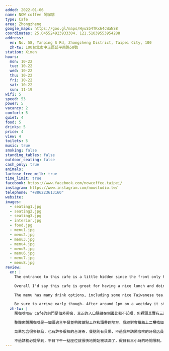 ```yaml
---
added: 2022-01-06
name: NOW coffee 鬧咖啡
type: Cafe
area: Zhongzheng
google_maps: https://goo.gl/maps/HyuS54TKx64cWaNS8
coordinates: 25.045524923933304, 121.51039553954288
address:
  en: No. 58, Yanping S Rd, Zhongzheng District, Taipei City, 100
  zh-tw: 100台北市中正區延平南路58號
station: Ximen
hours:
  mon: 10-22
  tue: 10-22
  wed: 10-22
  thu: 10-22
  fri: 10-22
  sat: 10-22
  sun: 11-19
wifi: 5
speed: 53
power: 5
vacancy: 2
comfort: 5
quiet: 4
food: 5
drinks: 5
price: 4
view: 4
toilets: 5
music: true
smoking: false
standing_tables: false
outdoor_seating: false
cash_only: true
animals: 
lactose_free_milk: true
time_limit: true
facebook: https://www.facebook.com/nowcoffee.taipei/
instagram: https://www.instagram.com/nowstudio.tw/
telephone: "+886223613160"
website: 
images:
  - seating1.jpg
  - seating2.jpg
  - seating3.jpg
  - interior.jpg
  - food.jpg
  - menu1.jpg
  - menu2.jpg
  - menu3.jpg
  - menu4.jpg
  - menu5.jpg
  - menu6.jpg
  - menu7.jpg
  - menu8.jpg
review:
  en: |
    The entrance to this cafe is a little hidden since the front only has a take-out window. The cafe entrance is actually from the side road. There are two floors with seating (the 3rd floor is just an event space).

    Overall I'd say this cafe is great for having a nice lunch and doing some work or study. I would definitely recommend getting a seat on the second floor, which was very quiet, has plenty of natural light, and comfortable seats.

    The menu has many drink options, including some nice Taiwanese tea. For food there are bagels, but the staff asked if I wanted to try the daily special instead, which was korean style chicken and rice. It was really good and filling!

    Be sure to arrive early though. After around 1pm on a weekday it starts to fill up quickly. Also note that there is a 3 hour time-limit during weekends and holidays.
  zh-tw: |
    鬧咖啡Now Cafe的前門是個外帶窗，真正的入口隱藏在側邊比較不起眼，但裡頭其實有三層樓，有兩層樓的座位區，和三樓的展演空間。

    整體來說鬧咖啡是一個很適合午餐並稍微做點工作和讀書的地方，我絕對會推薦上二樓找個位置，這裡是非常安靜的，且有很多自然光和好坐的椅子。

    菜單包含很多飲品，也有許多很棒的台灣茶，餐點則有貝果，不過我拜訪鬧咖啡的時候店員問我要不要試試他們的日常特餐(員工餐)，那天端出的是韓式的春川辣炒雞肉飯，意外的非常合胃口且很能填飽肚子！

    不過請務必提早到，平日下午一點座位就很快地開始被填滿了，假日有三小時的時間限制。
---
```

